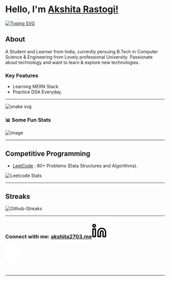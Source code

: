 # Hello, I'm [Akshita Rastogi!](https://www.linkedin.com/in/akshita2703)

[![Typing SVG](https://readme-typing-svg.herokuapp.com?size=25&color=1A9AF7&lines=I'm+a+Full+Stack+Web+Developer;Competitive+Coder)](https://git.io/typing-svg)

## About

A Student and Learner from India, currently persuing B.Tech in Computer Science & Engineering from Lovely professional University.
Passionate about technology and want to learn & explore new technologies.

### Key Features

- Learning MERN Stack.
- Practice DSA Everyday.

---

![snake svg](https://github.com/akshita2703/akshita2703/blob/output/github-contribution-grid-snake.svg)

### 📊 Some Fun Stats

![image](https://github-readme-stats.vercel.app/api?username=akshita2703&&show_icons=true&title_color=ffff88ff&icon_color=bb2acf&text_color=daf7dc&bg_color=151515)  

---

## Competitive Programming

- [LeetCode](https://leetcode.com/akshita27_/) : 80+ Problems (Data Structures and Algorithms).
<!-- - [CodeForces](https://codeforces.com/profile/akshita2703) : Newbie. -->

![Leetcode Stats](https://leetcode.card.workers.dev/?username=akshita27_)

---

## Streaks

![Github-Streaks](https://github-readme-streak-stats.herokuapp.com/?user=akshita2703)

---

### Connect with me: [akshita2703.me](https://linktr.ee/akshita2703)[![ln](./Images/linkedin-light.svg)](https://www.linkedin.com/in/akshita-rastogi)
[![ln](./Images/linkedin-dark.svg)](https://www.linkedin.com/in/akshita2703)
&nbsp;&nbsp;

&nbsp;&nbsp;

---

<!-- ### MyBadges -->

<!-- [![@shubhansu_kr's Holopin board](https://holopin.io/api/user/board?user=shubhansu_kr)](https://holopin.io/@shubhansu_kr) -->

<!-- <p><img align="center" src="https://github-readme-streak-stats.herokuapp.com/?user=akshita2703&" alt="akshita2703" /></p> -->
<!-- ![Header png](https://raw.githubusercontent.com/halfrost/halfrost/master/icons/header_.png) -->

<!-- [![website](./Images/mail-light.svg)](mailto:shubhansu2021@gmail.com)  -->

<!-- <h2> Github Profile Trophy</h2>
<a href="https://github.com/ryo-ma/github-profile-trophy">
  <Image height="180" src="https://github-profile-trophy.vercel.app/?username=akshita2703&column=8&theme=algolia&no-frame=true"/>
</a> -->

<!-- ### 🍁 My Skill stack :
<!-- ![](https://raw.githubusercontent.com/halfrost/halfrost/master/icons/header_.png) -->

<!-- ![My Stats](https://github-readme-stats.vercel.app/api/top-langs/?username=akshita2703&theme=midnight-purple)  -->

<!-- [![akshita2703 github activity graph](https://activity-graph.herokuapp.com/graph?username=akshita2703&theme=react-dark)](https://github.com/akshita2703) -->

<!-- <Image src="https://raw.githubusercontent.com/MartinHeinz/MartinHeinz/master/wave.gif" width="30px">  -->
